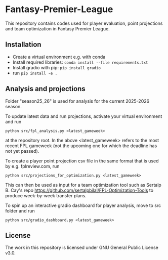# Fantasy-Premier-League

This repository contains codes used for player evaluation, point projections and team optimization in Fantasy Premier League. 

## Installation

- Create a virtual environment e.g. with conda
- Install required libraries: ```conda install --file requirements.txt```
- Install gradio with pip: ```pip install gradio```
- run ```pip install -e .```

## Analysis and projections

Folder "season25_26" is used for analysis for the current 2025-2026 season.

To update latest data and run projections, activate your virtual environment and run
```  
python src/fpl_analysis.py <latest_gameweek> 
```
at the repository root. In the above <latest_gameweek> refers to the most recent FPL gameweek (not the upcoming one for which the deadline has not yet passed). 



To create a player point projection csv file in the same format that is used by e.g. fplreview.com, run 
```
python src/projections_for_optimization.py <latest_gameweek>
```
This can then be used as input for a team optimization tool such as Sertalp B. Cay's repo https://github.com/sertalpbilal/FPL-Optimization-Tools to produce week-by-week transfer plans.

To spin up an interactive gradio dashboard for player analysis, move to src folder and run
```
python src/gradio_dashboard.py <latest_gameweek>
```

## License

The work in this repository is licensed under GNU General Public License v3.0.
